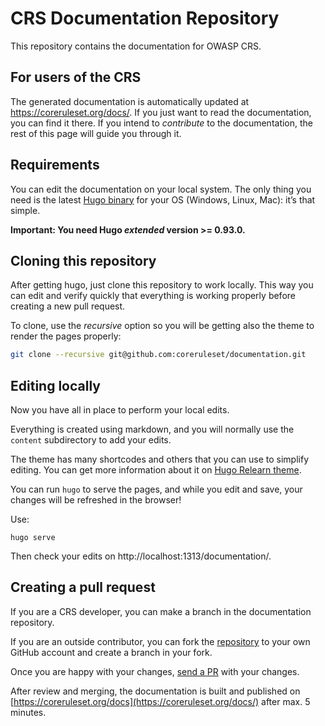 # CRS Documentation Repository

This repository contains the documentation for OWASP CRS.

## For users of the CRS

The generated documentation is automatically updated at https://coreruleset.org/docs/. If you just want to read the documentation, you can find it there. If you intend to _contribute_ to the documentation, the rest of this page will guide you through it.

## Requirements

You can edit the documentation on your local system. The only thing you need is the latest [Hugo binary](https://gohugo.io/getting-started/installing/) for your OS (Windows, Linux, Mac): it’s that simple.

**Important: You need Hugo _extended_ version >= 0.93.0.**

## Cloning this repository

After getting hugo, just clone this repository to work locally. This way you can edit and verify quickly that everything is working properly before creating a new pull request.

To clone, use the *recursive* option so you will be getting also the theme to render the pages properly:

```bash
git clone --recursive git@github.com:coreruleset/documentation.git
```

## Editing locally

Now you have all in place to perform your local edits.

Everything is created using markdown, and you will normally use the `content` subdirectory to add your edits.

The theme has many shortcodes and others that you can use to simplify editing. You can get more information about it on [Hugo Relearn theme](https://themes.gohugo.io/themes/hugo-theme-relearn/).

You can run `hugo` to serve the pages, and while you edit and save, your changes will be refreshed in the browser!

Use:
```
hugo serve
```

Then check your edits on http://localhost:1313/documentation/.

## Creating a pull request

If you are a CRS developer, you can make a branch in the documentation repository.

If you are an outside contributor, you can fork the [repository](https://github.com/coreruleset/documentation/) to your own GitHub account and create a branch in your fork.

Once you are happy with your changes, [send a PR](https://github.com/coreruleset/documentation/pulls) with your changes.

After review and merging, the documentation is built and published on [https://coreruleset.org/docs](https://coreruleset.org/docs/) after max. 5 minutes.
